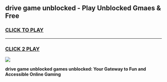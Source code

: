 
## drive game unblocked - Play Unblocked Gmaes & Free
<h3>
<a href="https://premium.freeplayer.one?title=drive_game_unblocked&ref=20F">CLICK TO PLAY</a></h3>
<hr>

<h3>
<a href="https://premium.freeplayer.one?title=drive_game_unblocked&ref=20F">CLICK 2 PLAY</a>
  
</h3>

<a href="https://premium.freeplayer.one?title=drive_game_unblocked&ref=20F/"><img src="https://clearcache.store/games.png"></a>


**drive game unblocked games unblocked: Your Gateway to Fun and Accessible Online Gaming**
